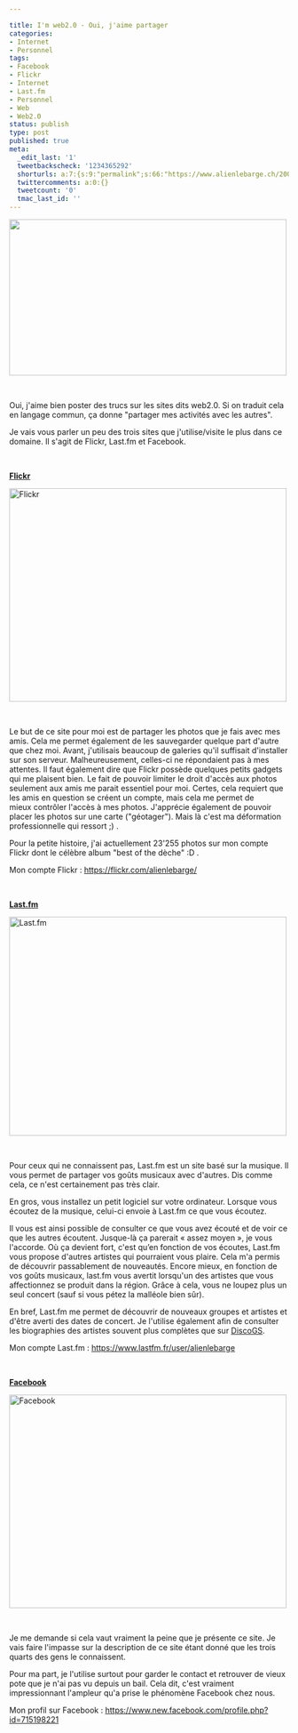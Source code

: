 ```yaml
---

title: I'm web2.0 - Oui, j'aime partager
categories:
- Internet
- Personnel
tags:
- Facebook
- Flickr
- Internet
- Last.fm
- Personnel
- Web
- Web2.0
status: publish
type: post
published: true
meta:
  _edit_last: '1'
  tweetbackscheck: '1234365292'
  shorturls: a:7:{s:9:"permalink";s:66:"https://www.alienlebarge.ch/2008/08/01/im-web20-oui-jaime-partager/";s:7:"tinyurl";s:25:"https://tinyurl.com/dmrez6";s:4:"isgd";s:17:"https://is.gd/ikeq";s:5:"bitly";s:19:"https://bit.ly/10pZa";s:5:"snipr";s:22:"https://snipr.com/b9xcl";s:5:"snurl";s:22:"https://snurl.com/b9xcl";s:7:"snipurl";s:24:"https://snipurl.com/b9xcl";}
  twittercomments: a:0:{}
  tweetcount: '0'
  tmac_last_id: ''
---
```

<img class="alignnone size-medium wp-image-577" title="Web2.0 by Eboy" src="https://dlgjp9x71cipk.cloudfront.net/2008/08/eboyweb2.png" alt="" width="500" height="281" />

 

Oui, j'aime bien poster des trucs sur les sites dits web2.0. Si on traduit cela en langage commun, ça donne "partager mes activités avec les autres".

Je vais vous parler un peu des trois sites que j'utilise/visite le plus dans ce domaine. Il s'agit de Flickr, Last.fm et Facebook.

<!--more-->

 

<strong><a href="https://www.flickr.com">Flickr</a></strong>

<a title="Flickr de alienlebarge, sur Flickr" href="https://www.flickr.com/photos/alienlebarge/2721664187/"><img src="https://farm4.static.flickr.com/3259/2721664187_d14b519ed2.jpg" alt="Flickr" width="500" height="384" /></a>

 

Le but de ce site pour moi est de partager les photos que je fais avec mes amis. Cela me permet également de les sauvegarder quelque part d'autre que chez moi.
Avant, j'utilisais beaucoup de galeries qu'il suffisait d'installer sur son serveur. Malheureusement, celles-ci ne répondaient pas à mes attentes. Il faut également dire que Flickr possède quelques petits gadgets qui me plaisent bien.
Le fait de pouvoir limiter le droit d'accès aux photos seulement aux amis me parait essentiel pour moi. Certes, cela requiert que les amis en question se créent un compte, mais cela me permet de mieux contrôler l'accès à mes photos.
J'apprécie également de pouvoir placer les photos sur une carte ("géotager"). Mais là c'est ma déformation professionnelle qui ressort ;) .

Pour la petite histoire, j'ai actuellement 23'255 photos sur mon compte Flickr dont le célèbre album "best of the dèche" :D .

Mon compte Flickr : <a href="https://flickr.com/alienlebarge/">https://flickr.com/alienlebarge/</a>

 

<strong><a href="https://www.last.fm">Last.fm</a></strong>

<a title="Last.fm de alienlebarge, sur Flickr" href="https://www.flickr.com/photos/alienlebarge/2722487554/"><img src="https://farm4.static.flickr.com/3177/2722487554_3032f70f2a.jpg" alt="Last.fm" width="500" height="394" /></a>

 

Pour ceux qui ne connaissent pas, Last.fm est un site basé sur la musique. Il vous permet de partager vos goûts musicaux avec d'autres. Dis comme cela, ce n'est certainement pas très clair.

En gros, vous installez un petit logiciel sur votre ordinateur. Lorsque vous écoutez de la musique, celui-ci envoie à Last.fm ce que vous écoutez.

Il vous est ainsi possible de consulter ce que vous avez écouté et de voir ce que les autres écoutent. Jusque-là ça parerait « assez moyen », je vous l'accorde. Où ça devient fort, c'est qu’en fonction de vos écoutes, Last.fm vous propose d'autres artistes qui pourraient vous plaire. Cela m'a permis de découvrir passablement de nouveautés. Encore mieux, en fonction de vos goûts musicaux, last.fm vous avertit lorsqu'un des artistes que vous affectionnez se produit dans la région. Grâce à cela, vous ne loupez plus un seul concert (sauf si vous pétez la malléole bien sûr).

En bref, Last.fm me permet de découvrir de nouveaux groupes et artistes et d'être averti des dates de concert. Je l'utilise également afin de consulter les biographies des artistes souvent plus complètes que sur <a href="https://www.discogs.com">DiscoGS</a>.

Mon compte Last.fm : <a href="https://www.lastfm.fr/user/alienlebarge">https://www.lastfm.fr/user/alienlebarge</a>

 

<strong><a href="https://www.facebook.com">Facebook</a></strong>

<a title="Facebook de alienlebarge, sur Flickr" href="https://www.flickr.com/photos/alienlebarge/2721667515/"><img src="https://farm4.static.flickr.com/3249/2721667515_f9c8416e51.jpg" alt="Facebook" width="500" height="384" /></a>

 

Je me demande si cela vaut vraiment la peine que je présente ce site. Je vais faire l'impasse sur la description de ce site étant donné que les trois quarts des gens le connaissent.

Pour ma part, je l'utilise surtout pour garder le contact et retrouver de vieux pote que je n'ai pas vu depuis un bail. Cela dit, c'est vraiment impressionnant l'ampleur qu'a prise le phénomène Facebook chez nous.

Mon profil sur Facebook : <a href="https://www.new.facebook.com/profile.php?id=715198221">https://www.new.facebook.com/profile.php?id=715198221</a>
